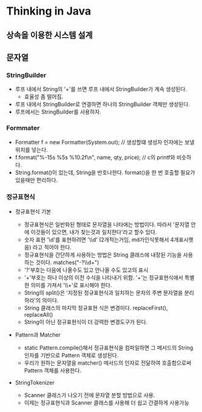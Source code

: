 # Thinking in Java
## 상속을 이용한 시스템 설계

## 문자열
### StringBuilder
  - 루프 내에서 String의 '+'를 쓰면 루프 내에서 StringBuilder가 계속 생성된다. 
    - 효율성 좀 떨어짐.
  - 루프 내에서 StringBuilder로 연결하면 하나의 StringBuilder 객체만 생성된다. 
  - 루프에서는 StringBuilder를 사용하자. 
### Formmater
  - Formatter f = new Formatter(System.out);  // 생성할떄 생성자 인자에는 보낼 위치를 넣는다. 
  - f.format("%-15s %5s %10.2f\n", name, qty, price); // c의 printf와 비슷하다. 
  - String.format()이 있는데, String을 반호나한다. format()을 한 번 호출할 필요가 있을때만 편리하다.
### 정규표현식
  - 정규표현식 기본
    - 정규표현식은 일반화된 형태로 문자열을 나타애는 방법이다. 따라서 '문자열 안에 이것들이 있으면, 내가 찾는것과 일치한다'라고 할수 있다.
    - 숫자 표현 '\d'를 표현하려면 '\\\\d' (2개적는거임, md가인식못해서 4개표시햇음) 라고 적어야 한다. 
    - 정규표현식을 간단하게 사용하는 방법은 String 클래스에 내장된 기능을 사용하는 것이다. matches("-?\\\\d+")
    - '?'부호는 다음에 나올수도 있고 안나올 수도 있고의 표시
    - '+'부호는 하나 이상의 이전 수식을 나타내기 위함. '+'는 정규표현식에서 특별한 의미를 가져서 '\\\\+'로 표시해야 한다. 
    - String의 split()은 '지정된 정규표현식과 일치하는 문자의 주변 문자열을 분리하라'의 의미다. 
    - String 클래스의 마지막 정규표현 식은 변경이다. replaceFirst(), replaceAll()
    - String이 아닌 정규표현식이 더 강력한 변경도구가 된다. 
  - Pattern과 Matcher
    - static Pattern.compile()해서 정규표현식을 컴파일하면 그 메서드의 String 인자를 기반으로 Pattern 객체로 생성된다.
    - 우리가 원하는 문자열을 matcher() 메서드의 인자로 전달하여 호출함으로써 Pattern 객체를 사용한다. 

  - StringTokenizer
    - Scanner 클래스가 나오기 전에 문자열 분할 방법으로 사용. 
    - 이제는 정규표현식과 Scanner 클래스를 사용해 더 쉽고 간결하게 사용가능